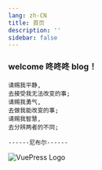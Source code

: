 ```yaml
---
lang: zh-CN
title: 首页
description: ''
sidebar: false
---
```


### welcome 咚咚咚 blog！

```
请赐我平静,
去接受我无法改变的事;
请赐我勇气,
去做我能改变的事;
请赐我智慧,
去分辨两者的不同;

------尼布尔------
```


![VuePress Logo](/images/IMG_5482.jpg)